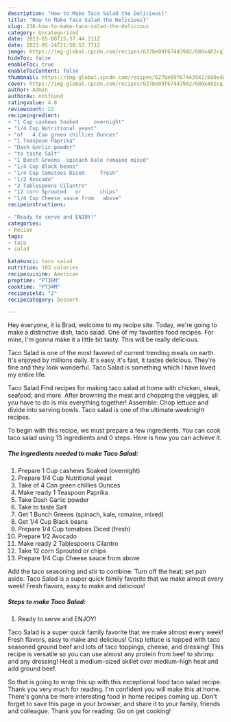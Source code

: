```yaml
---
description: "How to Make Taco Salad the Delicious}"
title: "How to Make Taco Salad the Delicious}"
slug: 236-how-to-make-taco-salad-the-delicious
category: Uncategorized
date: 2023-05-08T15:37:44.211Z
date: 2023-05-24T21:58:53.771Z
image: https://img-global.cpcdn.com/recipes/627be09f67443942/680x482cq70/taco-salad-recipe-main-photo.jpg
hideToc: false
enableToc: true
enableTocContent: false
thumbnail: https://img-global.cpcdn.com/recipes/627be09f67443942/680x482cq70/taco-salad-recipe-main-photo.jpg
cover: https://img-global.cpcdn.com/recipes/627be09f67443942/680x482cq70/taco-salad-recipe-main-photo.jpg
author: Admin
authorAv: notfound
ratingvalue: 4.8
reviewcount: 22
recipeingredient:
- "1 Cup cashews Soaked     overnight"
- "1/4 Cup Nutritional yeast"
- "of   4 Can green chillies Ounces"
- "1 Teaspoon Paprika"
- "Dash Garlic powder"
- "to taste Salt"
- "1 Bunch Greens  spinach kale romaine mixed"
- "1/4 Cup Black beans"
- "1/4 Cup tomatoes Diced     fresh"
- "1/2 Avocado"
- "2 Tablespoons Cilantro"
- "12 corn Sprouted   or      chips"
- "1/4 Cup Cheese sauce from   above"
recipeinstructions:

- "Ready to serve and ENJOY!"
categories:
- Recipe
tags:
- taco
- salad

katakunci: taco salad 
nutrition: 103 calories
recipecuisine: American
preptime: "PT36M"
cooktime: "PT34M"
recipeyield: "2"
recipecategory: Dessert

---
```



Hey everyone, it is Brad, welcome to my recipe site. Today, we're going to make a distinctive dish, taco salad. One of my favorites food recipes. For mine, I'm gonna make it a little bit tasty. This will be really delicious.

Taco Salad is one of the most favored of current trending meals on earth. It's enjoyed by millions daily. It's easy, it's fast, it tastes delicious. They're fine and they look wonderful. Taco Salad is something which I have loved my entire life.

Taco Salad Find recipes for making taco salad at home with chicken, steak, seafood, and more. After browning the meat and chopping the veggies, all you have to do is mix everything together! Assemble: Chop lettuce and divide into serving bowls. Taco salad is one of the ultimate weeknight recipes.


To begin with this recipe, we must prepare a few ingredients. You can cook taco salad using 13 ingredients and 0 steps. Here is how you can achieve it.

<!--inarticleads1-->

##### The ingredients needed to make Taco Salad:

1. Prepare 1 Cup cashews Soaked     (overnight)
1. Prepare 1/4 Cup Nutritional yeast
1. Take of   4 Can green chillies Ounces
1. Make ready 1 Teaspoon Paprika
1. Take Dash Garlic powder
1. Take to taste Salt
1. Get 1 Bunch Greens  (spinach, kale, romaine, mixed)
1. Get 1/4 Cup Black beans
1. Prepare 1/4 Cup tomatoes Diced     (fresh)
1. Prepare 1/2 Avocado
1. Make ready 2 Tablespoons Cilantro
1. Take 12 corn Sprouted   or      chips
1. Prepare 1/4 Cup Cheese sauce from   above


Add the taco seasoning and stir to combine. Turn off the heat; set pan aside. Taco Salad is a super quick family favorite that we make almost every week! Fresh flavors, easy to make and delicious! 

<!--inarticleads2-->

##### Steps to make Taco Salad:


1. Ready to serve and ENJOY!

Taco Salad is a super quick family favorite that we make almost every week! Fresh flavors, easy to make and delicious! Crisp lettuce is topped with taco seasoned ground beef and lots of taco toppings, cheese, and dressing! This recipe is versatile so you can use almost any protein from beef to shrimp and any dressing! Heat a medium-sized skillet over medium-high heat and add ground beef. 

So that is going to wrap this up with this exceptional food taco salad recipe. Thank you very much for reading. I'm confident you will make this at home. There's gonna be more interesting food in home recipes coming up. Don't forget to save this page in your browser, and share it to your family, friends and colleague. Thank you for reading. Go on get cooking!
